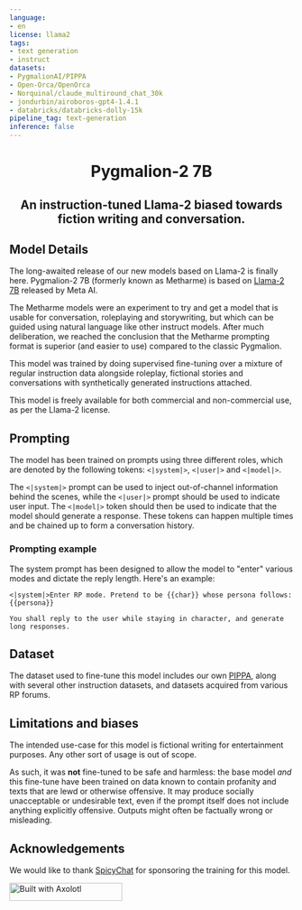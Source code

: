 ```yaml
---
language:
- en
license: llama2
tags:
- text generation
- instruct
datasets:
- PygmalionAI/PIPPA
- Open-Orca/OpenOrca
- Norquinal/claude_multiround_chat_30k
- jondurbin/airoboros-gpt4-1.4.1
- databricks/databricks-dolly-15k
pipeline_tag: text-generation
inference: false
---
```

<h1 style="text-align: center">Pygmalion-2 7B</h1>
<h2 style="text-align: center">An instruction-tuned Llama-2 biased towards fiction writing and conversation.</h2>

## Model Details

The long-awaited release of our new models based on Llama-2 is finally here. Pygmalion-2 7B (formerly known as Metharme) is based on
[Llama-2 7B](https://huggingface.co/meta-llama/llama-2-7b-hf) released by Meta AI. 

The Metharme models were an experiment to try and get a model that is usable for conversation, roleplaying and storywriting, 
but which can be guided using natural language like other instruct models. After much deliberation, we reached the conclusion
that the Metharme prompting format is superior (and easier to use) compared to the classic Pygmalion. 

This model was trained by doing supervised fine-tuning over a mixture of regular instruction data alongside roleplay, fictional stories
and conversations with synthetically generated instructions attached.

This model is freely available for both commercial and non-commercial use, as per the Llama-2 license.


## Prompting

The model has been trained on prompts using three different roles, which are denoted by the following tokens: `<|system|>`, `<|user|>` and `<|model|>`.

The `<|system|>` prompt can be used to inject out-of-channel information behind the scenes, while the `<|user|>` prompt should be used to indicate user input.
The `<|model|>` token should then be used to indicate that the model should generate a response. These tokens can happen multiple times and be chained up to
form a conversation history.

### Prompting example

The system prompt has been designed to allow the model to "enter" various modes and dictate the reply length. Here's an example:

```
<|system|>Enter RP mode. Pretend to be {{char}} whose persona follows:
{{persona}}

You shall reply to the user while staying in character, and generate long responses.
```

## Dataset
The dataset used to fine-tune this model includes our own [PIPPA](https://huggingface.co/datasets/PygmalionAI/PIPPA), along with several other instruction
datasets, and datasets acquired from various RP forums.

## Limitations and biases

The intended use-case for this model is fictional writing for entertainment purposes. Any other sort of usage is out of scope.

As such, it was **not** fine-tuned to be safe and harmless: the base model _and_ this fine-tune have been trained on data known to contain profanity and texts that
are lewd or otherwise offensive. It may produce socially unacceptable or undesirable text, even if the prompt itself does not include anything explicitly offensive.
Outputs might often be factually wrong or misleading.

## Acknowledgements
We would like to thank [SpicyChat](https://spicychat.ai/) for sponsoring the training for this model.

[<img src="https://raw.githubusercontent.com/OpenAccess-AI-Collective/axolotl/main/image/axolotl-badge-web.png" alt="Built with Axolotl" width="200" height="32"/>](https://github.com/OpenAccess-AI-Collective/axolotl)